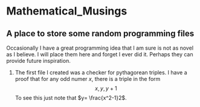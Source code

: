 # Mathematical_Musings
## A place to store some random programming files

Occasionally I have a great programming idea that I am sure is not as novel as I believe.  I will place them here and forget I ever did it.  Perhaps they can provide future inspiration.

1. The first file I created was a checker for pythagorean triples.  I have a proof that for any odd numer $x$, there is a triple in the form 
$$ x, y, y+1$$
To see this just note that $y= \frac{x^2-1}2$.
